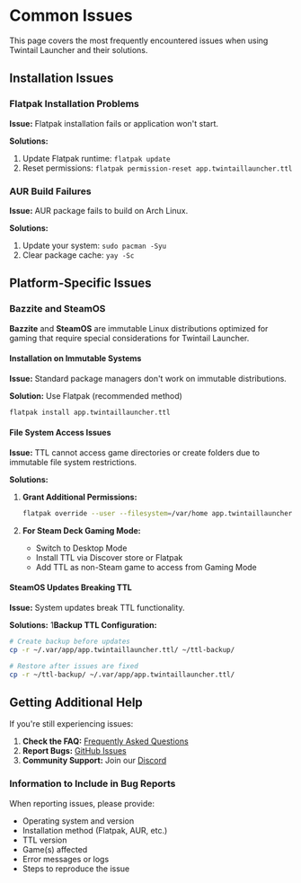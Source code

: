 # Common Issues

This page covers the most frequently encountered issues when using Twintail Launcher and their solutions.

## Installation Issues

### Flatpak Installation Problems

**Issue:** Flatpak installation fails or application won't start.

**Solutions:**
1. Update Flatpak runtime: `flatpak update`
2. Reset permissions: `flatpak permission-reset app.twintaillauncher.ttl`

### AUR Build Failures

**Issue:** AUR package fails to build on Arch Linux.

**Solutions:**
1. Update your system: `sudo pacman -Syu`
2. Clear package cache: `yay -Sc`

## Platform-Specific Issues

### Bazzite and SteamOS

**Bazzite** and **SteamOS** are immutable Linux distributions optimized for gaming that require special considerations for Twintail Launcher.

#### Installation on Immutable Systems

**Issue:** Standard package managers don't work on immutable distributions.

**Solution:** Use Flatpak (recommended method)
```bash
flatpak install app.twintaillauncher.ttl
```

#### File System Access Issues

**Issue:** TTL cannot access game directories or create folders due to immutable file system restrictions.

**Solutions:**
1. **Grant Additional Permissions:**
   ```bash
   flatpak override --user --filesystem=/var/home app.twintaillauncher.ttl
   ```

2. **For Steam Deck Gaming Mode:**
   - Switch to Desktop Mode
   - Install TTL via Discover store or Flatpak
   - Add TTL as non-Steam game to access from Gaming Mode

#### SteamOS Updates Breaking TTL

**Issue:** System updates break TTL functionality.

**Solutions:**
1**Backup TTL Configuration:**
   ```bash
   # Create backup before updates
   cp -r ~/.var/app/app.twintaillauncher.ttl/ ~/ttl-backup/
   
   # Restore after issues are fixed
   cp -r ~/ttl-backup/ ~/.var/app/app.twintaillauncher.ttl/
   ```

## Getting Additional Help

If you're still experiencing issues:

1. **Check the FAQ:** [Frequently Asked Questions](../faq)
2. **Report Bugs:** [GitHub Issues](https://github.com/TwintailTeam/TwintailLauncher/issues)
3. **Community Support:** Join our [Discord](https://discord.gg/nDMJDwuj7s)

### Information to Include in Bug Reports

When reporting issues, please provide:
- Operating system and version
- Installation method (Flatpak, AUR, etc.)
- TTL version
- Game(s) affected
- Error messages or logs
- Steps to reproduce the issue